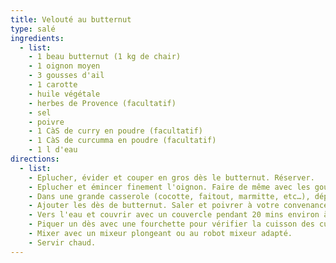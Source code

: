 ```yaml
---
title: Velouté au butternut
type: salé
ingredients:
  - list:
    - 1 beau butternut (1 kg de chair)
    - 1 oignon moyen
    - 3 gousses d'ail
    - 1 carotte
    - huile végétale
    - herbes de Provence (facultatif)
    - sel
    - poivre
    - 1 CàS de curry en poudre (facultatif)
    - 1 CàS de curcumma en poudre (facultatif)
    - 1 l d'eau
directions:
  - list:
    - Eplucher, évider et couper en gros dès le butternut. Réserver.
    - Eplucher et émincer finement l'oignon. Faire de même avec les gousses d'ail et avec la carotte détaillée en brunoise.
    - Dans une grande casserole (cocotte, faitout, marmitte, etc…), déposer un filet d'huile. Chauffer à feu moyen puis ajouter le mélange oignon, ail, carotte. Ajouter l'équivalent d'une cuillère à soupe d'herbes de Provence. Mélanger et laisser mijoter 5 mins.
    - Ajouter les dès de butternut. Saler et poivrer à votre convenance. Ajouter aussi les épices. Remuer bien et laisser mijoter de nouveau 5 mins.
    - Vers l'eau et couvrir avec un couvercle pendant 20 mins environ à feu fort.
    - Piquer un dès avec une fourchette pour vérifier la cuisson des cubes de butternut (ils doivent être fondant).
    - Mixer avec un mixeur plongeant ou au robot mixeur adapté.
    - Servir chaud.
---
```

